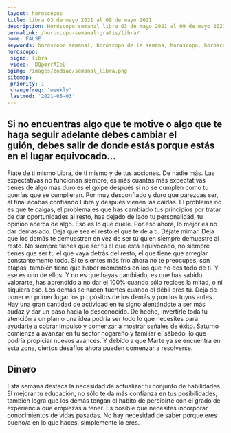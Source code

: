 ```yaml
---
layout: horoscopos
title: libra 03 de mayo 2021 al 09 de mayo 2021 
description: Horóscopo semanal libra 03 de mayo 2021 al 09 de mayo 2021. Si no encuentras algo que te motive o algo que te haga seguir adelante debes cambiar el guión, debes salir de donde estás porque estás en el lugar equivocado…
permalink: /horoscopo-semanal-gratis/libra/
home: FALSE
keywords: horóscopo semanal, horóscopo de la semana, horóscopo, horóscopo gratis,horóscopos, horóscopo esperanza gracia, horoscopos libra la semana, horóscopos gratis, Tarot, Astrologia, Zodíaco, libra, horoscopo gratis, semanal
horoscopo:
 signo: libra
 video: -DQpmrrAIeU
ogimg: /images/zodiac/semanal_libra.png
sitemap:
 priority: 1
 changefreq: 'weekly'
 lastmod: '2021-05-03'
---
```




## Si no encuentras algo que te motive o algo que te haga seguir adelante debes cambiar el guión, debes salir de donde estás porque estás en el lugar equivocado…

Fíate de ti mismo Libra, de ti mismo y de tus acciones. De nadie más. Las expectativas no funcionan siempre, es más cuantas más expectativas tienes de algo más duro es el golpe después si no se cumplen como tu querías que se cumplieran. Por muy desconfiado y duro que parezcas ser, al final acabas confiando Libra y después vienen las caídas. El problema no es que te caigas, el problema es que has cambiado tus principios por tratar de dar oportunidades al resto, has dejado de lado tu personalidad, tu opinión acerca de algo. Eso es lo que duele. Por eso ahora, lo mejor es no dar demasiado. Deja que sea el resto el que te de a ti. Déjate mimar. Deja que los demás te demuestren en vez de ser tú quien siempre demuestre al resto. No siempre tienes que ser tú el que está equivocado, no siempre tienes que ser tu el que vaya detrás del resto, el que tiene que arreglar constantemente todo. Si te sientes más frío ahora no te preocupes, son etapas, también tiene que haber momentos en los que no des todo de ti. Y ese es uno de ellos. Y no es que hayas cambiado, es que has sabido valorarte, has aprendido a no dar el 100% cuando sólo recibes la mitad, o ni siquiera eso. Los demás se hacen fuertes cuando el débil eres tú. Deja de poner en primer lugar los propósitos de los demás y pon los tuyos antes.
Hay una gran cantidad de actividad en tu signo alentándote a ser más audaz y dar un paso hacia lo desconocido. De hecho, invertirle toda tu atención a un plan o una idea podría ser todo lo que necesites para ayudarte a cobrar impulso y comenzar a mostrar señales de éxito. Saturno comienza a avanzar en tu sector hogareño y familiar el sábado, lo que podría propiciar nuevos avances. Y debido a que Marte ya se encuentra en esta zona, ciertos desafíos ahora pueden comenzar a resolverse.

## Dinero

Esta semana destaca la necesidad de actualizar tu conjunto de habilidades. El mejorar tu educación, no sólo te da más confianza en tus posibilidades, también logra que los demás tengan el habito de percibirte con el grado de experiencia que empiezas a tener. Es posible que necesites incorporar conocimientos de vidas pasadas. No hay necesidad de saber porque eres bueno/a en lo que haces, simplemente lo eres.